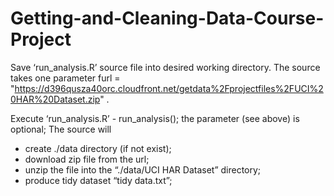 # Getting-and-Cleaning-Data-Course-Project

Save ‘run_analysis.R’ source file into desired working directory.
The source takes one parameter furl = "https://d396qusza40orc.cloudfront.net/getdata%2Fprojectfiles%2FUCI%20HAR%20Dataset.zip" .

Execute ‘run_analysis.R’ - run_analysis(); the parameter (see above) is optional; 
The source will 
- create ./data directory (if not exist);
- download zip file from the url;
- unzip the file into the “./data/UCI HAR Dataset” directory;
- produce tidy dataset “tidy data.txt”;

